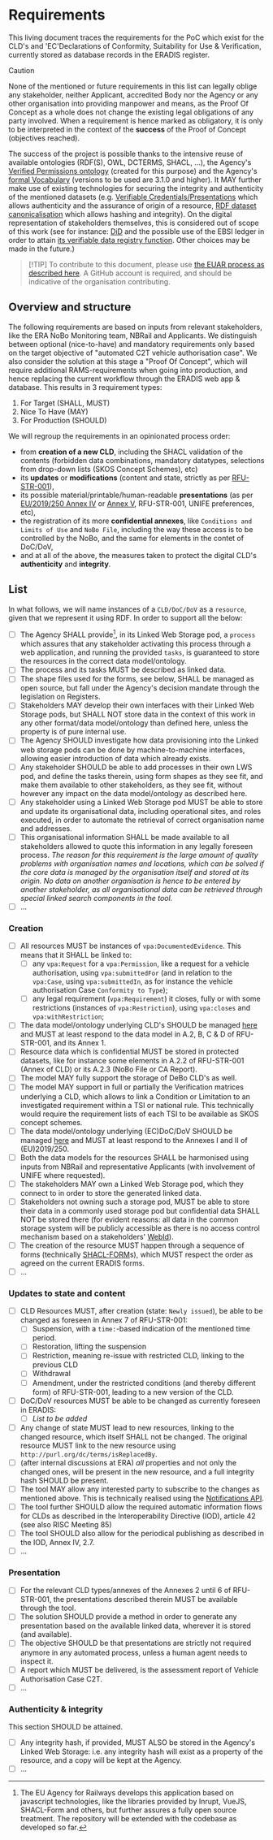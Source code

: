 # Requirements

This living document traces the requirements for the PoC which exist for the CLD's and 'EC'Declarations of Conformity, Suitability for Use & Verification, currently stored as database records in the ERADIS register.

> [!CAUTION]
> None of the mentioned or future requirements in this list can legally oblige any stakeholder, neither Applicant, accredited Body nor the Agency or any other organisation into providing manpower and means, as the Proof Of Concept as a whole does not change the existing legal obligations of any party involved. When a requirement is hence marked as obligatory, it is only to be interpreted in the context of the **success** of the Proof of Concept (objectives reached).

The success of the project is possible thanks to the intensive reuse of available ontologies (RDF(S), OWL, DCTERMS, SHACL, ...), the Agency's [Verified Permissions ontology](https://w3id.org/vpa) (created for this purpose) and the Agency's [formal Vocabulary](https://data-interop.era.europa.eu/era-vocabulary/) (versions to be used are 3.1.0 and higher). It MAY further make use of existing technologies for securing the integrity and authenticity of the mentioned datasets (e.g. [Verifiable Credentials/Presentations](https://www.w3.org/TR/vc-overview/) which allows authenticity and the assurance of origin of a resource, [RDF dataset canonicalisation](https://www.w3.org/TR/rdf-canon/#abstract) which allows hashing and integrity). On the digital representation of stakeholders themselves, this is considered out of scope of this work (see for instance: [DiD](https://www.w3.org/TR/did-core/) and the possible use of the EBSI ledger in order to attain [its verifiable data registry function](https://www.w3.org/TR/did-core/#dfn-distributed-ledger-technology). Other choices may be made in the future.)

> [!TIP] To contribute to this document, please use [the EUAR process as described  here](https://github.com/Interoperable-data/ERA_vocabulary/blob/main/README.md#Contributing). A GitHub account is required, and should be indicative of the organisation contributing.

## Overview and structure

The following requirements are based on inputs from relevant stakeholders, like the ERA NoBo Monitoring team, NBRail and Applicants. We distinguish between optional (nice-to-have) and mandatory requirements only based on the target objective of "automated C2T vehicle authorisation case". We also consider the solution at this stage a "Proof Of Concept", which will require additional RAMS-requirements when going into production, and hence replacing the current workflow through the ERADIS web app & database. This results in 3 requirement types:

1. For Target (SHALL, MUST)
2. Nice To Have (MAY)
3. For Production (SHOULD)

We will regroup the requirements in an opinionated process order:

* from **creation of a new CLD**, including the SHACL validation of the contents (forbidden data combinations, mandatory datatypes, selections from drop-down lists (SKOS Concept Schemes), etc)
* its **updates** or **modifications** (content and state, strictly as per [RFU-STR-001](https://nb-rail.eu/official-documents?_hash=sdZw5f9knrCRlgtc8tjzq263IkcdQhDo05f6n%2FKVqUA%3D&ctx=a%3A1%3A%7Bs%3A2%3A%22id%22%3Bi%3A154%3B%7D&p=documents%2FRFU%2FAll+subsystems%2FRFU-STR-001+Content+of+EC+Certificates.pdf)),
* its possible material/printable/human-readable **presentations** (as per [EU/2019/250 Annex IV](https://eur-lex.europa.eu/legal-content/EN/TXT/?uri=CELEX%3A02019R0250-20200616#tocId24) or [Annex V](https://eur-lex.europa.eu/legal-content/EN/TXT/?uri=CELEX%3A02019R0250-20200616#tocId28), RFU-STR-001, UNIFE preferences, etc),
* the registration of its more **confidential annexes**, like `Conditions and Limits of Use` and `NoBo File`, including the way these access is to be controlled by the NoBo, and the same for elements in the contet of DoC/DoV,
* and at all of the above, the measures taken to protect the digital CLD's **authenticity** and **integrity**.

## List

In what follows, we will name instances of a `CLD/DoC/DoV` as a `resource`, given that we represent it using RDF. In order to support all the below:

* [ ] The Agency SHALL provide[^OS], in its Linked Web Storage pod, a `process` which assures that any stakeholder activating this process through a web application, and running the provided `tasks`, is guaranteed to store the resources in the correct data model/ontology.
* [ ] The process and its tasks MUST be described as linked data.
* [ ] The shape files used for the forms, see below, SHALL be managed as open source, but fall under the Agency's decision mandate through the legislation on Registers.
* [ ] Stakeholders MAY develop their own interfaces with their Linked Web Storage pods, but SHALL NOT store data in the context of this work in any other format/data model/ontology than defined here, unless the property is of pure internal use.
* [ ] The Agency SHOULD investigate how data provisioning into the Linked web storage pods can be done by machine-to-machine interfaces, allowing easier introduction of data which already exists.
* [ ] Any stakeholder SHOULD be able to add processes in their own LWS pod, and define the tasks therein, using form shapes as they see fit, and make them available to other stakeholders, as they see fit, without however any impact on the data model/ontology as described here.
* [ ] Any stakeholder using a Linked Web Storage pod MUST be able to store and update its organisational data, including operational sites, and roles executed, in order to automate the retrieval of correct organisation name and addresses.
* [ ] This organisational information SHALL be made available to all stakeholders allowed to quote this information in any legally foreseen process. *The reason for this requirement is the large amount of quality problems with organisation names and locations, which can be solved if the core data is managed by the organisation itself and stored at its origin. No data on another organisation is hence to be entered by another stakeholder, as all organisational data can be retrieved through special linked search components in the tool.*
* [ ] ...

### Creation

* [ ] All resources MUST be instances of `vpa:DocumentedEvidence`. This means that it SHALL be linked to:
  * [ ] any `vpa:Request` for a `vpa:Permission`, like a request for a vehicle authorisation, using `vpa:submittedFor` (and in relation to the `vpa:Case`, using `vpa:submittedIn`, as for instance the vehicle authorisation Case `Conformity to Type`);
  * [ ] any legal requirement (`vpa:Requirement`) it closes, fully or with some restrictions (instances of `vpa:Restriction`), using `vpa:closes` and `vpa:withRestriction`;
* [ ] The data model/ontology underlying CLD's SHOULD be managed [here](CERTIFICATES.md) and MUST at least respond to the data model in A.2, B, C & D of RFU-STR-001, and its Annex 1.
* [ ] Resource data which is confidential MUST be stored in protected datasets, like for instance some elements in A.2.2 of RFU-STR-001 (Annex of CLD) or its A.2.3 (NoBo File or CA Report).
* [ ] The model MAY fully support the storage of DeBo CLD's as well.
* [ ] The model MAY support in full or partially the Verification matrices underlying a CLD, which allows to link a Condition or Limitation to an investigated requirement within a TSI or national rule. This technically would require the requirement lists of each TSI to be available as SKOS concept schemes.
* [ ] The data model/ontology underlying (EC)DoC/DoV SHOULD be managed [here](DECLARATIONS.md) and MUST at least respond to the Annexes I and II of (EU)2019/250.
* [ ] Both the data models for the resources SHALL be harmonised using inputs from NBRail and representative Applicants (with involvement of UNIFE where requested).
* [ ] The stakeholders MAY own a Linked Web Storage pod, which they connect to in order to store the generated linked data.
* [ ] Stakeholders not owning such a storage pod, MUST be able to store their data in a commonly used storage pod but confidential data SHALL NOT be stored there (for evident reasons: all data in the common storage system will be publicly accessible as there is no access control mechanism based on a stakeholders' [WebId](https://solid.github.io/webid-profile/)).
* [ ] The creation of the resource MUST happen through a sequence of forms (technically [SHACL-FORM](https://github.com/ULB-Darmstadt/shacl-form)s), which MUST respect the order as agreed on the current ERADIS forms.
* [ ] ...

### Updates to state and content

* [ ] CLD Resources MUST, after creation (state: `Newly issued`), be able to be changed as foreseen in Annex 7 of RFU-STR-001:
  * [ ] Suspension, with a `time:`-based indication of the mentioned time period.
  * [ ] Restoration, lifting the suspension
  * [ ] Restriction, meaning re-issue with restricted CLD, linking to the previous CLD
  * [ ] Withdrawal
  * [ ] Amendment, under the restricted conditions (and thereby different form) of RFU-STR-001, leading to a new version of the CLD.
* [ ] DoC/DoV resources MUST be able to be changed as currently foreseen in ERADIS:
  * [ ] *List to be added*
* [ ] Any change of state MUST lead to new resources, linking to the changed resource, which itself SHALL not be changed. The original resource MUST link to the new resource using `http://purl.org/dc/terms/isReplacedBy`.
* [ ] (after internal discussions at ERA) *all* properties and not only the changed ones, will be present in the new resource, and a full integrity hash SHOULD be present.
* [ ] The tool MAY allow any interested party to subscribe to the changes as mentioned above. This is technically realised using the [Notifications API](https://docs.inrupt.com/developer-tools/javascript/client-libraries/tutorial/subscribe-to-notifications/).
* [ ] The tool further SHOULD allow the required automatic information flows for CLDs as described in the Interoperability Directive (IOD), article 42 (see also RISC Meeting 85)
* [ ] The tool SHOULD also allow for the periodical publishing as described in the IOD, Annex IV, 2.7.
* [ ] ...

### Presentation

* [ ] For the relevant CLD types/annexes of the Annexes 2 until 6 of RFU-STR-001, the presentations described therein MUST be available through the tool.
* [ ] The solution SHOULD provide a method in order to generate any presentation based on the available linked data, wherever it is stored (and available).
* [ ] The objective SHOULD be that presentations are strictly not required anymore in any automated process, unless a human agent needs to inspect it.
* [ ] A report which MUST be delivered, is the assessment report of Vehicle Authorisation Case C2T.
* [ ] ...

### Authenticity & integrity

This section SHOULD be attained.

* [ ] Any integrity hash, if provided, MUST ALSO be stored in the Agency's Linked Web Storage: i.e. any integrity hash will exist as a property of the resource, and a copy will be kept at the Agency.
* [ ] ...

[^OS]: The EU Agency for Railways develops this application based on javascript technologies, like the libraries provided by Inrupt, VueJS, SHACL-Form and others, but further assures a fully open source treatment. The repository will be extended with the codebase as developed so far.
